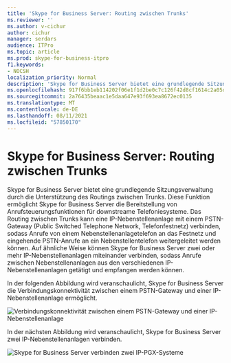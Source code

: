 ```yaml
---
title: 'Skype for Business Server: Routing zwischen Trunks'
ms.reviewer: ''
ms.author: v-cichur
author: cichur
manager: serdars
audience: ITPro
ms.topic: article
ms.prod: skype-for-business-itpro
f1.keywords:
- NOCSH
localization_priority: Normal
description: 'Skype for Business Server bietet eine grundlegende Sitzungsverwaltung durch die Unterstützung des Routings zwischen Trunks. '
ms.openlocfilehash: 917f6bb1eb114202f06e1f1d2be0c7c126f42d8cf1614c2a05dcce0dde6bb9a6
ms.sourcegitcommit: 2a76435beaac1e5daa647e93f693ea8672ec0135
ms.translationtype: MT
ms.contentlocale: de-DE
ms.lasthandoff: 08/11/2021
ms.locfileid: "57850170"
---
```

# <a name="skype-for-business-server-inter-trunk-routing"></a>Skype for Business Server: Routing zwischen Trunks

Skype for Business Server bietet eine grundlegende Sitzungsverwaltung durch die Unterstützung des Routings zwischen Trunks. Diese Funktion ermöglicht Skype for Business Server die Bereitstellung von Anrufsteuerungsfunktionen für downstreame Telefoniesysteme. Das Routing zwischen Trunks kann eine IP-Nebenstellenanlage mit einem PSTN-Gateway (Public Switched Telephone Network, Telefonfestnetz) verbinden, sodass Anrufe von einem Nebenstellenanlagetelefon an das Festnetz und eingehende PSTN-Anrufe an ein Nebenstellentelefon weitergeleitet werden können. Auf ähnliche Weise können Skype for Business Server zwei oder mehr IP-Nebenstellenanlagen miteinander verbinden, sodass Anrufe zwischen Nebenstellenanlagen aus den verschiedenen IP-Nebenstellenanlagen getätigt und empfangen werden können. 


In der folgenden Abbildung wird veranschaulicht, Skype for Business Server die Verbindungskonnektivität zwischen einem PSTN-Gateway und einer IP-Nebenstellenanlage ermöglicht.

![Verbindungskonnektivität zwischen einem PSTN-Gateway und einer IP-Nebenstellenanlage](../../media/pstn-gateway-ip-pbx.jpg)

In der nächsten Abbildung wird veranschaulicht, Skype for Business Server zwei IP-Nebenstellenanlagen verbinden.

![Skype for Business Server verbinden zwei IP-PGX-Systeme](../../media/two-ip-pbx-systems.jpg)

